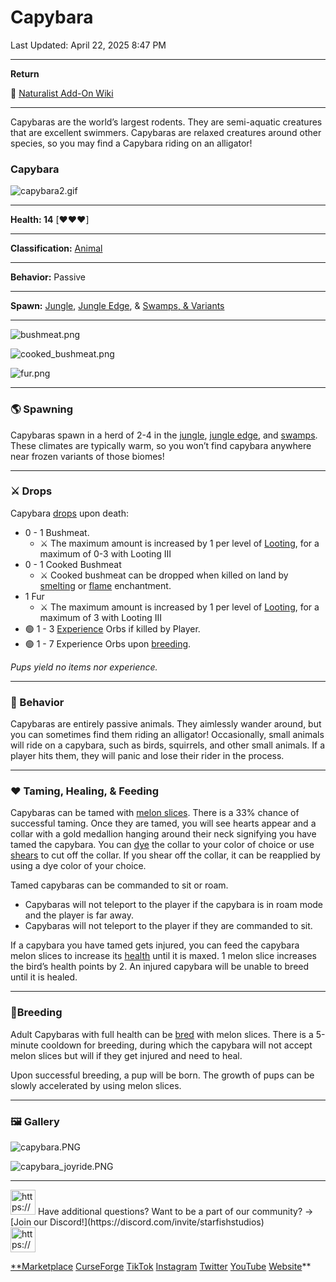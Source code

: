 # Capybara

Last Updated: April 22, 2025 8:47 PM

---

**Return**

🐻 [Naturalist Add-On Wiki](https://www.notion.so/1a7a9a61c3f1800c8e32e893d6e7f430?pvs=21)

---

Capybaras are the world’s largest rodents. They are semi-aquatic creatures that are excellent swimmers. Capybaras are relaxed creatures around other species, so you may find a Capybara riding on an alligator!

<aside>

### **Capybara**

![capybara2.gif](Capybara%201dd816019a9f8177b78fc46361f90c1a/capybara2.gif)

---

**Health: 14** [♥️♥️♥️]

---

**Classification:** [Animal](https://minecraft.fandom.com/wiki/Animal)

---

**Behavior:** Passive

---

**Spawn:** [Jungle](https://minecraft.wiki/w/Jungle), [Jungle Edge](https://minecraft.wiki/w/Sparse_Jungle), & [Swamps, & Variants](https://minecraft.fandom.com/wiki/Swamp)

---

![bushmeat.png](Capybara%201dd816019a9f8177b78fc46361f90c1a/bushmeat.png)

![cooked_bushmeat.png](Capybara%201dd816019a9f8177b78fc46361f90c1a/cooked_bushmeat.png)

![fur.png](Capybara%201dd816019a9f8177b78fc46361f90c1a/fur.png)

</aside>

---

### 🌎 Spawning

Capybaras spawn in a herd of 2-4 in the [jungle](https://minecraft.wiki/w/Jungle), [jungle edge](https://minecraft.wiki/w/Sparse_Jungle), and [swamps](https://minecraft.fandom.com/wiki/Swamp). These climates are typically warm, so you won’t find capybara anywhere near frozen variants of those biomes!

---

### ⚔️ Drops

Capybara [drops](https://minecraft.fandom.com/wiki/Drops) upon death:

- 0 - 1 Bushmeat.
    - ⚔️ The maximum amount is increased by 1 per level of [Looting](https://minecraft.fandom.com/wiki/Looting), for a maximum of 0-3 with Looting III
- 0 - 1 Cooked Bushmeat
    - ⚔️ Cooked bushmeat can be dropped when killed on land by [smelting](https://minecraft.fandom.com/wiki/Fire_Aspect) or [flame](https://minecraft.fandom.com/wiki/Flame) enchantment.
- 1 Fur
    - ⚔️ The maximum amount is increased by 1 per level of [Looting](https://minecraft.fandom.com/wiki/Looting), for a maximum of 3 with Looting III
- 🟢 1 - 3 [Experience](https://minecraft.fandom.com/wiki/Experience) Orbs if killed by Player.
- 🟢 1 - 7 Experience Orbs upon [breeding](https://minecraft.fandom.com/wiki/Breeding).

*Pups yield no items nor experience.*

---

### 🧠 Behavior

Capybaras are entirely passive animals. They aimlessly wander around, but you can sometimes find them riding an alligator! Occasionally, small animals will ride on a capybara, such as birds, squirrels, and other small animals. If a player hits them, they will panic and lose their rider in the process.

---

### ❤️ Taming, Healing, & Feeding

Capybaras can be tamed with [melon slices](https://minecraft.wiki/w/Melon_Slice). There is a 33% chance of successful taming. Once they are tamed, you will see hearts appear and a collar with a gold medallion hanging around their neck signifying you have tamed the capybara. You can [dye](https://minecraft.fandom.com/wiki/Dye) the collar to your color of choice or use [shears](https://minecraft.fandom.com/wiki/Shears) to cut off the collar. If you shear off the collar, it can be reapplied by using a dye color of your choice.

Tamed capybaras can be commanded to sit or roam.

- Capybaras will not teleport to the player if the capybara is in roam mode and the player is far away.
- Capybaras will not teleport to the player if they are commanded to sit.

If a capybara you have tamed gets injured, you can feed the capybara melon slices to increase its [health](https://minecraft.fandom.com/wiki/Health) until it is maxed. 1 melon slice increases the bird’s health points by 2. An injured capybara will be unable to breed until it is healed. 

---

### 🥚Breeding

Adult Capybaras with full health can be [bred](https://minecraft.fandom.com/wiki/Breeding) with melon slices. There is a 5-minute cooldown for breeding, during which the capybara will not accept melon slices but will if they get injured and need to heal.

Upon successful breeding, a pup will be born. The growth of pups can be slowly accelerated by using melon slices.

---

### 🖼️ Gallery

![capybara.PNG](Capybara%201dd816019a9f8177b78fc46361f90c1a/capybara.png)

![capybara_joyride.PNG](Capybara%201dd816019a9f8177b78fc46361f90c1a/capybara_joyride.png)

---

<aside>
<img src="https://www.notion.so/icons/headset_red.svg" alt="https://www.notion.so/icons/headset_red.svg" width="40px" /> Have additional questions? Want to be a part of our community? → [Join our Discord!](https://discord.com/invite/starfishstudios)

</aside>

<aside>
<img src="https://www.notion.so/icons/star_red.svg" alt="https://www.notion.so/icons/star_red.svg" width="40px" />

[**Marketplace](https://www.minecraft.net/en-us/marketplace/creator?name=Starfish%20Studios)      [CurseForge](https://www.curseforge.com/members/starfish_studios/projects)      [TikTok](https://www.tiktok.com/@starfishstudios)      [Instagram](https://www.instagram.com/starfishstudiosinc/)      [Twitter](https://twitter.com/starfishstudios)      [YouTube](https://www.youtube.com/@starfishstudios)      [Website](https://starfish-studios.com/)**

</aside>